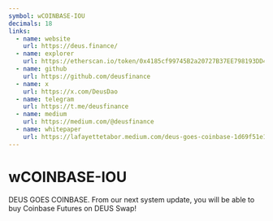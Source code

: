 ```yaml
---
symbol: wCOINBASE-IOU
decimals: 18
links:
  - name: website
    url: https://deus.finance/
  - name: explorer
    url: https://etherscan.io/token/0x4185cf99745B2a20727B37EE798193DD4a56cDfa
  - name: github
    url: https://github.com/deusfinance
  - name: x
    url: https://x.com/DeusDao
  - name: telegram
    url: https://t.me/deusfinance
  - name: medium
    url: https://medium.com/@deusfinance
  - name: whitepaper
    url: https://lafayettetabor.medium.com/deus-goes-coinbase-1d69f51e1b55
---
```


# wCOINBASE-IOU

DEUS GOES COINBASE. From our next system update, you will be able to buy Coinbase Futures on DEUS Swap!
